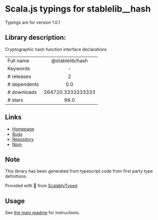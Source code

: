 
# Scala.js typings for stablelib__hash

Typings are for version 1.0.1

## Library description:
Cryptographic hash function interface declarations

|                    |                 |
| ------------------ | :-------------: |
| Full name          | @stablelib/hash |
| Keywords           | - |
| # releases         | 2 |
| # dependents       | 0.0 |
| # downloads        | 264720.3333333333 |
| # stars            | 99.0 |

## Links
- [Homepage](https://github.com/StableLib/stablelib/tree/master/packages/hash)
- [Bugs](https://github.com/StableLib/stablelib/issues)
- [Repository](https://github.com/StableLib/stablelib)
- [Npm](https://www.npmjs.com/package/%40stablelib%2Fhash)
    


## Note
This library has been generated from typescript code from first party type definitions.

Provided with :purple_heart: from [ScalablyTyped](https://github.com/oyvindberg/ScalablyTyped)

## Usage
See [the main readme](../../readme.md) for instructions.


